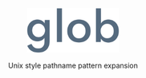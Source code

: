 <p align="center">
  <img height="90" src="img/logo.png"/>  
</p>

<p align="center">
  Unix style pathname pattern expansion
</p>
